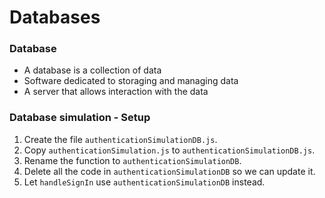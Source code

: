 # Databases

### Database
- A database is a collection of data
- Software dedicated to storaging and managing data
- A server that allows interaction with the data

### Database simulation - Setup
1. Create the file `authenticationSimulationDB.js`.
2. Copy `authenticationSimulation.js` to `authenticationSimulationDB.js`.
3. Rename the function to `authenticationSimulationDB`.
4. Delete all the code in `authenticationSimulationDB` so we can update it.
5. Let `handleSignIn` use `authenticationSimulationDB` instead.


###


###


###


###


###






